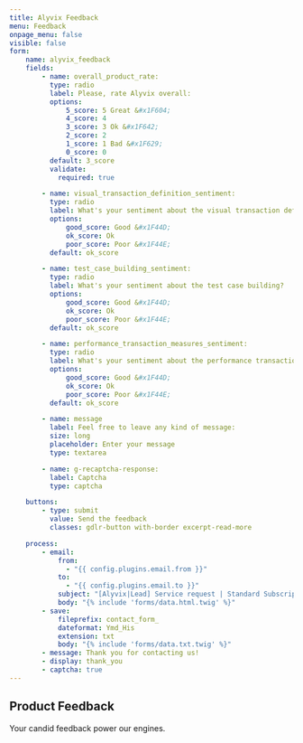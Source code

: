 ```yaml
---
title: Alyvix Feedback
menu: Feedback
onpage_menu: false
visible: false
form:
    name: alyvix_feedback
    fields:
        - name: overall_product_rate:
          type: radio
          label: Please, rate Alyvix overall:
          options:
              5_score: 5 Great &#x1F604;
              4_score: 4
              3_score: 3 Ok &#x1F642;
              2_score: 2
              1_score: 1 Bad &#x1F629;
              0_score: 0
          default: 3_score
          validate:
            required: true

        - name: visual_transaction_definition_sentiment:
          type: radio
          label: What's your sentiment about the visual transaction definition?
          options:
              good_score: Good &#x1F44D;
              ok_score: Ok
              poor_score: Poor &#x1F44E;
          default: ok_score

        - name: test_case_building_sentiment:
          type: radio
          label: What's your sentiment about the test case building?
          options:
              good_score: Good &#x1F44D;
              ok_score: Ok
              poor_score: Poor &#x1F44E;
          default: ok_score

        - name: performance_transaction_measures_sentiment:
          type: radio
          label: What's your sentiment about the performance transaction measures?
          options:
              good_score: Good &#x1F44D;
              ok_score: Ok
              poor_score: Poor &#x1F44E;
          default: ok_score

        - name: message
          label: Feel free to leave any kind of message:
          size: long
          placeholder: Enter your message
          type: textarea

        - name: g-recaptcha-response:
          label: Captcha
          type: captcha

    buttons:
        - type: submit
          value: Send the feedback
          classes: gdlr-button with-border excerpt-read-more

    process:
        - email:
            from:
              - "{{ config.plugins.email.from }}"
            to:
              - "{{ config.plugins.email.to }}"
            subject: "[Alyvix|Lead] Service request | Standard Subscription"
            body: "{% include 'forms/data.html.twig' %}"
        - save:
            fileprefix: contact_form_
            dateformat: Ymd_His
            extension: txt
            body: "{% include 'forms/data.txt.twig' %}"
        - message: Thank you for contacting us!
        - display: thank_you
        - captcha: true
---
```


## Product **Feedback**

Your candid feedback power our engines.
